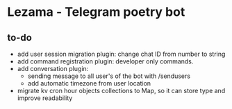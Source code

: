 # Lezama - Telegram poetry bot 

## to-do

- add user session migration plugin: change chat ID from number to string
- add command registration plugin: developer only commands.
- add conversation plugin: 
    - sending message to all user's of the bot with /sendusers
    - add automatic timezone from user location
- migrate kv cron hour objects collections to Map, so it can store type and improve readability 